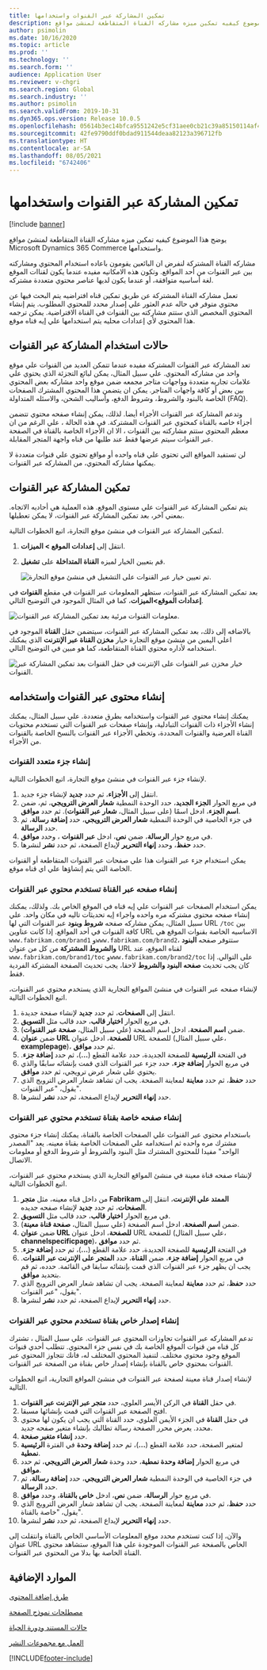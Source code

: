 ```yaml
---
title: تمكين المشاركة عبر القنوات واستخدامها
description: يوضح هذا الموضوع كيفيه تمكين ميزه مشاركه القناة المتقاطعة لمنشئ مواقع Microsoft Dynamics 365 Commerce واستخدامها.
author: psimolin
ms.date: 10/16/2020
ms.topic: article
ms.prod: ''
ms.technology: ''
ms.search.form: ''
audience: Application User
ms.reviewer: v-chgri
ms.search.region: Global
ms.search.industry: ''
ms.author: psimolin
ms.search.validFrom: 2019-10-31
ms.dyn365.ops.version: Release 10.0.5
ms.openlocfilehash: 05614b3ec14bfca9551242e5cf31aee0cb21c39a85150114af446a187fac998a
ms.sourcegitcommit: 42fe9790ddf0bdad911544deaa82123a396712fb
ms.translationtype: HT
ms.contentlocale: ar-SA
ms.lasthandoff: 08/05/2021
ms.locfileid: "6742406"
---
```

# <a name="enable-and-use-cross-channel-sharing"></a>تمكين المشاركة عبر القنوات واستخدامها

[!include [banner](includes/banner.md)]

يوضح هذا الموضوع كيفيه تمكين ميزه مشاركه القناة المتقاطعة لمنشئ مواقع Microsoft Dynamics 365 Commerce واستخدامها.

مشاركه القناة المشتركة لنفرض ان البائعين يقومون باعاده استخدام المحتوي ومشاركته بين عبر القنوات من أحد المواقع. وتكون هذه الامكانيه مفيده عندما يكون لقناات الموقع لغة أساسيه متوافقة، أو عندما يكون لديها عناصر محتوي متعددة مشتركه.

تعمل مشاركه القناة المشتركة عن طريق تمكين قناه افتراضيه يتم البحث فيها عن محتوي متوفر في حاله عدم العثور علي إصدار محدد للمحتوي المطلوب. يتم إنشاء المحتوي المخصص الذي ستتم مشاركته بين القنوات في القناة الافتراضية. يمكن ترجمه هذا المحتوي لأي إعدادات محليه يتم استخدامها علي إيه قناه موقع.

## <a name="when-to-use-cross-channel-sharing"></a>حالات استخدام المشاركة عبر القنوات

تعد المشاركة عبر القنوات المشتركة مفيده عندما تتمكن العديد من القنوات علي موقع واحد من مشاركه المحتوي. علي سبيل المثال، يمكن لبائع التجزئة الذي يحتوي علي علامات تجاريه متعددة وواجهات متاجر مجمعه ضمن موقع واحد مشاركه بعض المحتوي بين بعض أو كافة واجهات المتاجر. يمكن ان يتضمن هذا المحتوي المشترك الصفحات الخاصة بالبنود والشروط، وشروط الدفع، وأساليب الشحن، والاسئله المتداولة (FAQ).

وتدعم المشاركة عبر القنوات الأجزاء أيضا. لذلك، يمكن إنشاء صفحه محتوي تتضمن أجزاء خاصه بالقناة كمحتوي عبر القنوات المشتركة. في هذه الحالة ، علي الرغم من ان معظم المحتوي ستتم مشاركته بين القنوات ، الا ان الأجزاء الخاصة بالقناة في الصفحة عبر القنوات سيتم عرضها فقط عند طلبها من قناه واجهة المتجر المقابلة.

لن تستفيد المواقع التي تحتوي علي قناه واحده أو مواقع تحتوي علي قنوات متعددة لا يمكنها مشاركه المحتوي، من المشاركه عبر القنوات.

## <a name="enable-cross-channel-sharing"></a>تمكين المشاركة عبر القنوات

يتم تمكين المشاركة عبر القنوات علي مستوى الموقع. هذه العملية هي أحاديه الاتجاه. بمعني آخر، بعد تمكين المشاركة عبر القنوات، لا يمكن تعطيلها.

لتمكين المشاركة عبر القنوات في منشئ موقع التجارة، اتبع الخطوات التالية.

1. انتقل إلى **إعدادات الموقع \> الميزات**.
1. قم بتعيين الخيار لميزه **القناة المتداخلة** على **تشغيل**.

    ![تم تعيين خيار عبر القنوات على التشغيل في منشئ موقع التجارة.](./media/enabling-cross-channel-sharing.png)

بعد تمكين المشاركة عبر القنوات، ستظهر المعلومات عبر القنوات في مقطع **القنوات** في **إعدادات الموقع\>الميزات**، كما في المثال الموجود في التوضيح التالي.

![معلومات القنوات مرئية بعد تمكين المشاركة عبر القنوات.](./media/channels-cross-channel.png)

بالاضافه إلى ذلك، بعد تمكين المشاركة عبر القنوات، سيتضمن حقل **القناة** الموجود في اعلي اليمين من منشئ موقع التجارة خيار **مخزن القناة عبر الإنترنت** الذي يمكنك استخدامه لأداره محتوي القناة المتقاطعة، كما هو مبين في التوضيح التالي.

![خيار مخزن عبر القنوات على الإنترنت في حقل القنوات بعد تمكين المشاركة عبر القنوات.](./media/cross-channel-dropdown.png)

## <a name="create-and-use-cross-channel-content"></a>إنشاء محتوى عبر القنوات واستخدامه

يمكنك إنشاء محتوي عبر القنوات واستخدامه بطرق متعددة. علي سبيل المثال، يمكنك إنشاء الأجزاء ذات القنوات التبادلية، وإنشاء صفحات عبر القنوات التي تستخدم محتويات القناة العرضية والقنوات المحددة، وتخطي الأجزاء عبر القنوات بالنسخ الخاصة بالقنوات من الأجزاء.

### <a name="create-a-cross-channel-fragment"></a>إنشاء جزء متعدد القنوات

لإنشاء جزء عبر القنوات في منشئ موقع التجارة، اتبع الخطوات التالية.

1. انتقل إلى **الأجزاء**، ثم حدد **جديد** لإنشاء جزء جديد.
1. في مربع الحوار **الجزء الجديد**، حدد الوحدة النمطية **شعار العرض الترويجي**، ثم، ضمن **اسم الجزء**، ادخل اسمًا (على سبيل المثال، **شعار عبر القنوات**). ثم حدد **موافق**.
1. في جزء الخاصية في الوحدة النمطية **شعار العرض الترويجي**، حدد **إضافة رسالة**، ثم حدد **الرسالة**.
1. في مربع حوار **الرسالة**، ضمن **نص**، ادخل **عبر القنوات** ، وحدد **موافق**. 
1. حدد **حفظ**، وحدد **إنهاء التحرير** لإيداع الصفحة، ثم حدد **نشر** لنشرها.

يمكن استخدام جزء عبر القنوات هذا علي صفحات عبر القنوات المتقاطعة أو القنوات الخاصة التي يتم إنشاؤها علي اي قناه موقع.

### <a name="create-a-cross-channel-page-that-uses-cross-channel-content"></a>إنشاء صفحه عبر القناة تستخدم محتوي عبر القنوات

يمكن استخدام الصفحات عبر القنوات علي إيه قناه في الموقع الخاص بك. ولذلك، يمكنك إنشاء صفحه محتوي مشتركه مره واحده واجراء إيه تحديثات تاليه في مكان واحد. علي سبيل المثال، يمكن مشاركه صفحه **شروط وبنود** عبر القنوات التي لها URL `/toc` بين كافة القنوات في أحد المواقع. إذا كانت عناوين URL الاساسيه الخاصة بقنوات الموقع هي `www.fabrikam.com/brand1` و`www.fabrikam.com/brand2`، ستتوفر صفحه **البنود والشروط المشتركة** من كل من عنوان URL لقناه الموقع، عند `www.fabrikam.com/brand1/toc` و`www.fabrikam.com/brand2/toc` على التوالي. إذا كان يجب تحديث **صفحه البنود والشروط** لاحقا، يجب تحديث الصفحة المشتركة الفردية فقط.

لإنشاء صفحه عبر القنوات في منشئ المواقع التجارية الذي يستخدم محتوي عبر القنوات، اتبع الخطوات التالية.

1. انتقل إلى **الصفحات**، ثم حدد **جديد** لإنشاء صفحة جديدة.
1. في مربع الحوار **اختيار قالب**، حدد قالب مثل **التسويق**.
1. ضمن **اسم الصفحة**، ادخل اسم الصفحة (علي سبيل المثال، **صفحة عبر القنوات**).
1. ضمن **عنوان URL للصفحة**، ادخل عنوان URL للصفحة (علي سبيل المثال، **examplepage**)، ثم حدد **موافق**.
1. في الفتحة **الرئيسية** للصفحة الجديدة، حدد علامة القطع (**...**)، ثم حدد **إضافة جزء‬‏‫**.
1. في مربع الحوار **إضافة جزء**، حدد جزء عبر القنوات الذي قمت بإنشائه سابقًا والذي يحتوي على شعار عرض ترويجي، ثم حدد **موافق**.
1. حدد **حفظ**، ثم حدد **معاينة** لمعاينة الصفحة. يجب ان تشاهد شعار العرض الترويج الذي يقول، "عبر القنوات".
1. حدد **إنهاء التحرير** لإيداع الصفحة، ثم حدد **نشر** لنشرها.

### <a name="create-a-channel-specific-page-that-uses-cross-channel-content"></a>إنشاء صفحه خاصة بقناة تستخدم محتوي عبر القنوات

باستخدام محتوي عبر القنوات علي الصفحات الخاصة بالقناة، يمكنك إنشاء جزء محتوي مشترك مره واحده ثم استخدامه علي الصفحات الخاصة بقناة معينه. يعد "المصدر الواحد" مفيدا للمحتوي المشترك مثل البنود والشروط أو شروط الدفع أو معلومات الاتصال.

لإنشاء صفحه قناة معينة في منشئ المواقع التجارية الذي يستخدم محتوي عبر القنوات، اتبع الخطوات التالية.

1. من داخل قناه معينه، مثل **متجر Fabrikam الممتد علي الإنترنت**، انتقل إلى **الصفحات**، ثم حدد **جديد** لإنشاء صفحه جديده.
1. في مربع الحوار **اختيار قالب**، حدد قالب مثل **التسويق**.
1. ضمن **اسم الصفحة**، ادخل اسم الصفحة (علي سبيل المثال، **صفحة قناة معينة**).
1. ضمن **عنوان URL للصفحة**، ادخل عنوان URL للصفحة (علي سبيل المثال، **channelspecificpage**)، ثم حدد **موافق**.
1. في الفتحة **الرئيسية** للصفحة الجديدة، حدد علامة القطع (**...**)، ثم حدد **إضافة جزء‬‏‫**.
1. في مربع الحوار **إضافة جزء**، ضمن **القناة**، حدد **المتجر على الإنترنت عبر القنوات**. يجب ان يظهر جزء عبر القنوات الذي قمت بإنشائه سابقا في القائمة. حدده، ثم قم بتحديد **موافق**.
1. حدد **حفظ**، ثم حدد **معاينة** لمعاينة الصفحة. يجب ان تشاهد شعار العرض الترويج الذي يقول، "عبر القنوات".
1. حدد **إنهاء التحرير** لإيداع الصفحة، ثم حدد **نشر** لنشرها.

### <a name="create-a-channel-specific-version-of-a-cross-channel-page"></a>إنشاء إصدار خاص بقناة تستخدم محتوي عبر القنوات

تدعم المشاركه عبر القنوات تجاوزات المحتوي عبر القنوات. علي سبيل المثال ، تشترك كل قناه من قنوات الموقع الخاصة بك في نفس جزء المحتوي. تتطلب أحدي قنوات الموقع وجود محتوي مختلف. لتنفيذ المحتوي المختلف له، فانك تتجاوز المحتوي عبر القنوات بمحتوي خاص بالقناة بإنشاء إصدار خاص بقناة من الصفحة عبر القنوات.

لإنشاء إصدار قناة معينة لصفحة عبر القنوات في منشئ المواقع التجارية، اتبع الخطوات التالية.

1. في حقل **القناة** في الركن الأيسر العلوي، حدد **متجر عبر الإنترنت عبر القنوات**.
1. افتح الصفحة عبر القنوات التي قمت بإنشائها مسبقا.
1. في حقل **القناة** في الجزء الأيمن العلوي، حدد القناة التي يجب ان يكون لها محتوي محدد. يعرض محرر الصفحة رسالة تطالبك بإنشاء متغير صفحه جديد.
1. حدد **إنشاء متغير صفحة**.
1. في الفترة **الرئيسية‏‎** لمتغير الصفحة، حدد علامة القطع (**...**)، ثم حدد **إضافة وحدة نمطية**.
1. في مربع الحوار **إضافة وحدة نمطية**، حدد وحدة ‬‏‫**شعار العرض الترويجي‬**، ثم حدد **موافق**.
1. في جزء الخاصية في الوحدة النمطية **شعار العرض الترويجي**، حدد **إضافة رسالة**، ثم حدد **الرسالة**.
1. في مربع حوار **الرسالة**، ضمن **نص**، ادخل **خاص بالقناة**، وحدد **موافق**.
1. حدد **حفظ**، ثم حدد **معاينة** لمعاينة الصفحة. يجب ان تشاهد شعار العرض الترويج الذي يقول، "خاصة بالقناة".
1. حدد **إنهاء التحرير** لإيداع الصفحة، ثم حدد **نشر** لنشرها.

والآن، إذا كنت تستخدم محدد موقع المعلومات الأساسي الخاص بالقناة وانتقلت إلى عنوان URL الخاص بالصفحة عبر القنوات الموجودة علي هذا الموقع، ستشاهد محتوي القناة الخاصة بها بدلا من المحتوي عبر القنوات.

## <a name="additional-resources"></a>الموارد الإضافية

[طرق إضافة المحتوى](add-manage-content.md)

[مصطلحات نموذج الصفحة](page-elements-overview.md)

[حالات المستند ودورة الحياة](document-states-overview.md)

[العمل مع مجموعات النشر](publish-groups.md)


[!INCLUDE[footer-include](../includes/footer-banner.md)]
